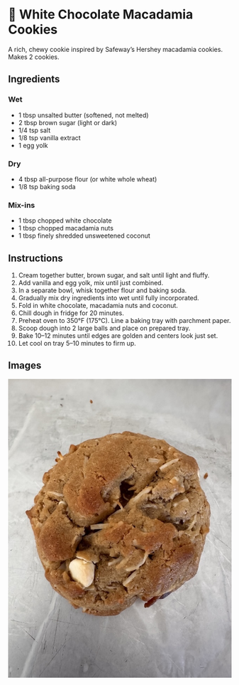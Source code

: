 # 🍪 White Chocolate Macadamia Cookies

A rich, chewy cookie inspired by Safeway’s Hershey macadamia cookies.
Makes 2 cookies.

## Ingredients

### Wet
- 1 tbsp unsalted butter (softened, not melted)
- 2 tbsp brown sugar (light or dark)
- 1/4 tsp salt
- 1/8 tsp vanilla extract
- 1 egg yolk

### Dry
- 4 tbsp all-purpose flour (or white whole wheat)
- 1/8 tsp baking soda

### Mix-ins
- 1 tbsp chopped white chocolate
- 1 tbsp chopped macadamia nuts
- 1 tbsp finely shredded unsweetened coconut

## Instructions

1. Cream together butter, brown sugar, and salt until light and fluffy.
2. Add vanilla and egg yolk, mix until just combined.
3. In a separate bowl, whisk together flour and baking soda.
4. Gradually mix dry ingredients into wet until fully incorporated.
5. Fold in white chocolate, macadamia nuts and coconut.
6. Chill dough in fridge for 20 minutes.
7. Preheat oven to 350°F (175°C). Line a baking tray with parchment paper.
8. Scoop dough into 2 large balls and place on prepared tray.
9. Bake 10–12 minutes until edges are golden and centers look just set.
10. Let cool on tray 5–10 minutes to firm up.

## Images

![](/images/macadamia_whitechocolate_cookies.jpeg)
